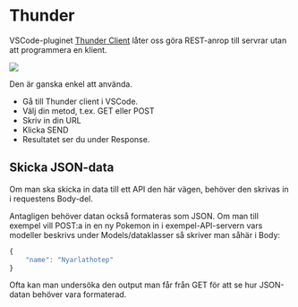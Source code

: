 # Thunder

VSCode-pluginet [Thunder Client](https://marketplace.visualstudio.com/items?itemName=rangav.vscode-thunder-client) låter oss göra REST-anrop till servrar utan att programmera en klient.

![](../../../images/image-4.png)

Den är ganska enkel att använda.

* Gå till Thunder client i VSCode.
* Välj din metod, t.ex. GET eller POST
* Skriv in din URL
* Klicka SEND
* Resultatet ser du under Response.

## Skicka JSON-data

Om man ska skicka in data till ett API den här vägen, behöver den skrivas in i requestens Body-del. 

Antagligen behöver datan också formateras som JSON. Om man till exempel vill POST:a in en ny Pokemon in i exempel-API-servern vars modeller beskrivs under Models/dataklasser så skriver man såhär i Body:

```javascript
{
    "name": "Nyarlathotep"
}
```

Ofta kan man undersöka den output man får från GET för att se hur JSON-datan behöver vara formaterad.

